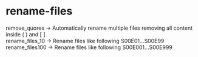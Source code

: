 # rename-files
remove_quores -> Automatically rename multiple files removing all content inside ( ) and [ ].<br>
rename_files_10 -> Rename files like following S00E01...S00E99
rename_files100 -> Rename files like following S00E001...S00E999
